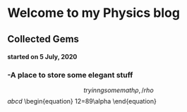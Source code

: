 # Welcome to my Physics blog

## Collected Gems
#### started on 5 July, 2020
### -A place to store some elegant stuff


$$tryinng some math \rho, /rho$$
$abcd$
\begin{equation}
12=89\alpha
\end{equation}
